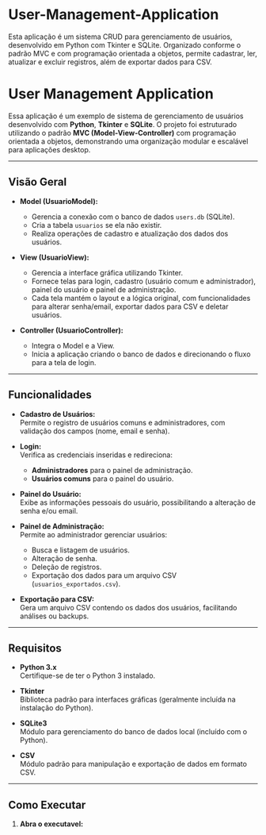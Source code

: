 # User-Management-Application
Esta aplicação é um sistema CRUD para gerenciamento de usuários, desenvolvido em Python com Tkinter e SQLite. Organizado conforme o padrão MVC e com programação orientada a objetos, permite cadastrar, ler, atualizar e excluir registros, além de exportar dados para CSV.

# User Management Application

Essa aplicação é um exemplo de sistema de gerenciamento de usuários desenvolvido com **Python**, **Tkinter** e **SQLite**. O projeto foi estruturado utilizando o padrão **MVC (Model-View-Controller)** com programação orientada a objetos, demonstrando uma organização modular e escalável para aplicações desktop.

---

## Visão Geral

- **Model (UsuarioModel):**  
  - Gerencia a conexão com o banco de dados `users.db` (SQLite).
  - Cria a tabela `usuarios` se ela não existir.
  - Realiza operações de cadastro e atualização dos dados dos usuários.

- **View (UsuarioView):**  
  - Gerencia a interface gráfica utilizando Tkinter.
  - Fornece telas para login, cadastro (usuário comum e administrador), painel do usuário e painel de administração.
  - Cada tela mantém o layout e a lógica original, com funcionalidades para alterar senha/email, exportar dados para CSV e deletar usuários.

- **Controller (UsuarioController):**  
  - Integra o Model e a View.
  - Inicia a aplicação criando o banco de dados e direcionando o fluxo para a tela de login.

---

## Funcionalidades

- **Cadastro de Usuários:**  
  Permite o registro de usuários comuns e administradores, com validação dos campos (nome, email e senha).

- **Login:**  
  Verifica as credenciais inseridas e redireciona:
  - **Administradores** para o painel de administração.
  - **Usuários comuns** para o painel do usuário.

- **Painel do Usuário:**  
  Exibe as informações pessoais do usuário, possibilitando a alteração de senha e/ou email.

- **Painel de Administração:**  
  Permite ao administrador gerenciar usuários:
  - Busca e listagem de usuários.
  - Alteração de senha.
  - Deleção de registros.
  - Exportação dos dados para um arquivo CSV (`usuarios_exportados.csv`).

- **Exportação para CSV:**  
  Gera um arquivo CSV contendo os dados dos usuários, facilitando análises ou backups.

---

## Requisitos

- **Python 3.x**  
  Certifique-se de ter o Python 3 instalado.

- **Tkinter**  
  Biblioteca padrão para interfaces gráficas (geralmente incluída na instalação do Python).

- **SQLite3**  
  Módulo para gerenciamento do banco de dados local (incluído com o Python).

- **CSV**  
  Módulo padrão para manipulação e exportação de dados em formato CSV.

---

## Como Executar

1. **Abra o executavel:**
